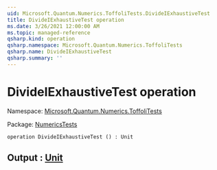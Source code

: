 ```yaml
---
uid: Microsoft.Quantum.Numerics.ToffoliTests.DivideIExhaustiveTest
title: DivideIExhaustiveTest operation
ms.date: 3/26/2021 12:00:00 AM
ms.topic: managed-reference
qsharp.kind: operation
qsharp.namespace: Microsoft.Quantum.Numerics.ToffoliTests
qsharp.name: DivideIExhaustiveTest
qsharp.summary: ''
---
```


# DivideIExhaustiveTest operation

Namespace: [Microsoft.Quantum.Numerics.ToffoliTests](xref:Microsoft.Quantum.Numerics.ToffoliTests)

Package: [NumericsTests](https://nuget.org/packages/NumericsTests)




```qsharp
operation DivideIExhaustiveTest () : Unit
```


## Output : [Unit](xref:microsoft.quantum.lang-ref.unit)

